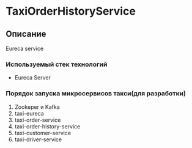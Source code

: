 # TaxiOrderHistoryService
## Описание

Eureca service
### Используемый стек технологий
- Eureca Server

### Порядок запуска микросервисов такси(для разработки)

1. Zookeper и Kafka
2. taxi-eureca
3. taxi-order-service
4. taxi-order-history-service
5. taxi-customer-service
6. taxi-driver-service